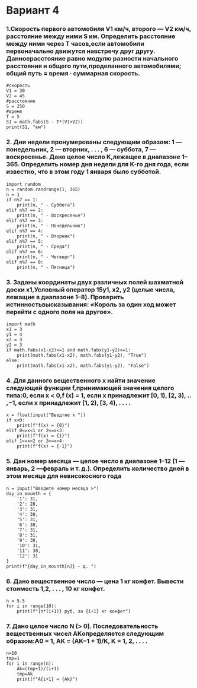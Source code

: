# Вариант 4

### 1.Скорость первого автомобиля V1 км/ч, второго — V2 км/ч, расстояние между ними S км. Определить расстояние между ними через T часов,если автомобили первоначально движутся навстречу друг другу. Данноерасстояние равно модулю разности начального расстояния и общего пути,проделанного автомобилями; общий путь = время · суммарная скорость. 

``` import math
#скорость
V1 = 30
V2 = 45
#расстояние
S = 250
#время
T = 5
S1 = math.fabs(S - T*(V1+V2))
print(S1, "км")
```

### 2. Дни недели пронумерованы следующим образом: 1 — понедельник, 2 — вторник, . . . , 6 — суббота, 7 — воскресенье. Дано целое число K,лежащее в диапазоне 1–365. Определить номер дня недели для K-го дня года, если известно, что в этом году 1 января было субботой.

```
import random
n = random.randrange(1, 365)
n = 1
if n%7 == 1:
    print(n, " - Суббота")
elif n%7 == 2:
    print(n, " - Воскресенье")
elif n%7 == 3:
    print(n, " - Понедельник")
elif n%7 == 4:
    print(n, " - Вторник")
elif n%7 == 5:
    print(n, " - Среда")
elif n%7 == 6:
    print(n, " - Четверг")
elif n%7 == 0:
    print(n, " - Пятница")
```

### 3. 3аданы координаты двух различных полей шахматной доски x1,Условный оператор 15y1, x2, y2 (целые числа, лежащие в диапазоне 1–8). Проверить истинностьвысказывания: «Король за один ход может перейти с одного поля на другое».

```
import math
x1 = 3
y1 = 4
x2 = 3
y2 = 3
if math.fabs(x1-x2)<=1 and math.fabs(y1-y2)<=1:
    print(math.fabs(x1-x2), math.fabs(y1-y2), "True")
else:
    print(math.fabs(x1-x2), math.fabs(y1-y2), "False")
```

### 4. Для данного вещественного x найти значение следующей функции f,принимающей значения целого типа:0, если x < 0,f (x) = 1, если x принадлежит [0, 1), [2, 3), .. ,−1, если x принадлежит [1, 2), [3, 4), . . . .

```
x = float(input("Введтие x "))
if x<0:
    print(f"f(x) = {0}")
elif 0<=x<1 or 2<=x<3:
    print(f"f(x) = {1}")
elif 1<=x<2 or 3<=x<4:
    print(f"f(x) = {-1}")
```

### 5. Дан номер месяца — целое число в диапазоне 1–12 (1 — январь, 2 —февраль и т. д.). Определить количество дней в этом месяце для невисокосного года

```
n = input("Введите номер месяца >")
day_in_mounth = {
    '1': 31,
    '2': 28,
    '3': 31,
    '4': 30,
    '5': 31,
    '6': 30,
    '7': 31,
    '8': 31,
    '9': 30,
    '10': 31,
    '11': 30,
    '12': 31
}
print(f"{day_in_mounth[n]} - д. ")
```
### 6. Дано вещественное число — цена 1 кг конфет. Вывести стоимость 1,2, . . . , 10 кг конфет. 
```
n = 5.5
for i in range(10):
    print(f"{n*(i+1)} руб, за {i+1} кг конфет")
```

### 7. Дано целое число N (> 0). Последовательность вещественных чисел AKопределяется следующим образом:A0 = 1, AK = (AK−1 + 1)/K, K = 1, 2, . . . .

```
n=10
tmp=1
for i in range(n):
    Ak=(tmp+1)/(i+1)
    tmp=Ak
    print(f"A{i+1} = {Ak}")
```
